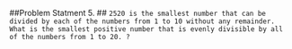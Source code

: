 ##Problem Statment 5. ##
 ``2520 is the smallest number that can be divided by each of the numbers from 1 to 10 without any remainder.``
``What is the smallest positive number that is evenly divisible by all of the numbers from 1 to 20. ?``